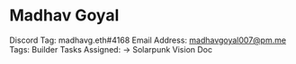 # Madhav Goyal

Discord Tag: madhavg.eth#4168
Email Address: madhavgoyal007@pm.me
Tags: Builder
Tasks Assigned: → Solarpunk Vision Doc